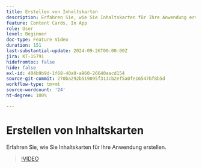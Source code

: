 ```yaml
---
title: Erstellen von Inhaltskarten
description: Erfahren Sie, wie Sie Inhaltskarten für Ihre Anwendung erstellen.
feature: Content Cards, In App
role: User
level: Beginner
doc-type: Feature Video
duration: 151
last-substantial-update: 2024-09-26T00:00:00Z
jira: KT-15791
hidefromtoc: false
hide: false
exl-id: 404b9b9d-1f68-40a9-a960-26640aacd154
source-git-commit: 270ba292b519095f313cb2ef5a0fe16547bf8b5d
workflow-type: tm+mt
source-wordcount: '24'
ht-degree: 100%

---
```


# Erstellen von Inhaltskarten

Erfahren Sie, wie Sie Inhaltskarten für Ihre Anwendung erstellen.

>[!VIDEO](https://video.tv.adobe.com/v/3434792/?learn=on&captions=ger)
